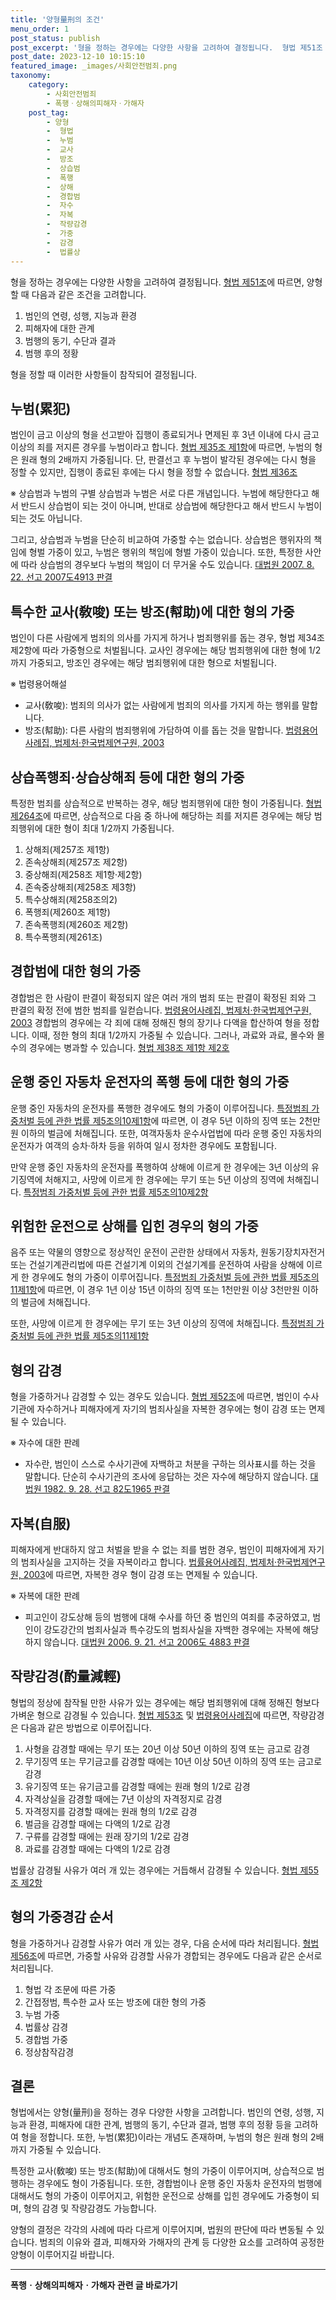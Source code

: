 ```yaml
---
title: '양형量刑의 조건'
menu_order: 1
post_status: publish
post_excerpt: '형을 정하는 경우에는 다양한 사항을 고려하여 결정됩니다.  형법 제51조  법률용어사전 에 따르면, 양형할 때 다음과 같은 조건을 고려합니다.'
post_date: 2023-12-10 10:15:10
featured_image: _images/사회안전범죄.png
taxonomy:
    category:
        - 사회안전범죄
        - 폭행ㆍ상해의피해자ㆍ가해자
    post_tag:
        - 양형
        -  형법
        -  누범
        -  교사
        -  방조
        -  상습범
        -  폭행
        -  상해
        -  경합범
        -  자수
        -  자복
        -  작량감경
        -  가중
        -  감경
        -  법률상
---
```



형을 정하는 경우에는 다양한 사항을 고려하여 결정됩니다. [형법 제51조](법률용어사전)에 따르면, 양형할 때 다음과 같은 조건을 고려합니다.

1. 범인의 연령, 성행, 지능과 환경
2. 피해자에 대한 관계
3. 범행의 동기, 수단과 결과
4. 범행 후의 정황

형을 정할 때 이러한 사항들이 참작되어 결정됩니다.

## 누범(累犯)

범인이 금고 이상의 형을 선고받아 집행이 종료되거나 면제된 후 3년 이내에 다시 금고 이상의 죄를 저지른 경우를 누범이라고 합니다. [형법 제35조 제1항](법률용어사전)에 따르면, 누범의 형은 원래 형의 2배까지 가중됩니다. 단, 판결선고 후 누범이 발각된 경우에는 다시 형을 정할 수 있지만, 집행이 종료된 후에는 다시 형을 정할 수 없습니다. [형법 제36조](법률용어사전)

※ 상습범과 누범의 구별
상습범과 누범은 서로 다른 개념입니다. 누범에 해당한다고 해서 반드시 상습범이 되는 것이 아니며, 반대로 상습범에 해당한다고 해서 반드시 누범이 되는 것도 아닙니다. 

그리고, 상습범과 누범을 단순히 비교하여 가중할 수는 없습니다. 상습범은 행위자의 책임에 형벌 가중이 있고, 누범은 행위의 책임에 형벌 가중이 있습니다. 또한, 특정한 사안에 따라 상습범의 경우보다 누범의 책임이 더 무거울 수도 있습니다. [대법원 2007. 8. 22. 선고 2007도4913 판결](법률용어사전)

## 특수한 교사(敎唆) 또는 방조(幇助)에 대한 형의 가중

범인이 다른 사람에게 범죄의 의사를 가지게 하거나 범죄행위를 돕는 경우, 형법 제34조 제2항에 따라 가중형으로 처벌됩니다. 교사인 경우에는 해당 범죄행위에 대한 형에 1/2까지 가중되고, 방조인 경우에는 해당 범죄행위에 대한 형으로 처벌됩니다. 

※ 법령용어해설
- 교사(敎唆): 범죄의 의사가 없는 사람에게 범죄의 의사를 가지게 하는 행위를 말합니다.
- 방조(幇助): 다른 사람의 범죄행위에 가담하여 이를 돕는 것을 말합니다. [법령용어사례집, 법제처·한국법제연구원, 2003](법률용어사전)

## 상습폭행죄·상습상해죄 등에 대한 형의 가중

특정한 범죄를 상습적으로 반복하는 경우, 해당 범죄행위에 대한 형이 가중됩니다. [형법 제264조](법률용어사전)에 따르면, 상습적으로 다음 중 하나에 해당하는 죄를 저지른 경우에는 해당 범죄행위에 대한 형이 최대 1/2까지 가중됩니다.

1. 상해죄(제257조 제1항)
2. 존속상해죄(제257조 제2항)
3. 중상해죄(제258조 제1항·제2항)
4. 존속중상해죄(제258조 제3항)
5. 특수상해죄(제258조의2)
6. 폭행죄(제260조 제1항)
7. 존속폭행죄(제260조 제2항)
8. 특수폭행죄(제261조)

## 경합범에 대한 형의 가중

경합범은 한 사람이 판결이 확정되지 않은 여러 개의 범죄 또는 판결이 확정된 죄와 그 판결의 확정 전에 범한 범죄를 일컫습니다. [법령용어사례집, 법제처·한국법제연구원, 2003](법률용어사전) 경합범의 경우에는 각 죄에 대해 정해진 형의 장기나 다액을 합산하여 형을 정합니다. 이때, 정한 형의 최대 1/2까지 가중될 수 있습니다. 그러나, 과료와 과료, 몰수와 몰수의 경우에는 병과할 수 있습니다. [형법 제38조 제1항 제2호](법률용어사전)

## 운행 중인 자동차 운전자의 폭행 등에 대한 형의 가중

운행 중인 자동차의 운전자를 폭행한 경우에도 형의 가중이 이루어집니다. [특정범죄 가중처벌 등에 관한 법률 제5조의10제1항](법률용어사전)에 따르면, 이 경우 5년 이하의 징역 또는 2천만원 이하의 벌금에 처해집니다. 또한, 여객자동차 운수사업법에 따라 운행 중인 자동차의 운전자가 여객의 승차·하차 등을 위하여 일시 정차한 경우에도 포함됩니다. 

만약 운행 중인 자동차의 운전자를 폭행하여 상해에 이르게 한 경우에는 3년 이상의 유기징역에 처해지고, 사망에 이르게 한 경우에는 무기 또는 5년 이상의 징역에 처해집니다. [특정범죄 가중처벌 등에 관한 법률 제5조의10제2항](법률용어사전)

## 위험한 운전으로 상해를 입힌 경우의 형의 가중

음주 또는 약물의 영향으로 정상적인 운전이 곤란한 상태에서 자동차, 원동기장치자전거 또는 건설기계관리법에 따른 건설기계 이외의 건설기계를 운전하여 사람을 상해에 이르게 한 경우에도 형의 가중이 이루어집니다. [특정범죄 가중처벌 등에 관한 법률 제5조의11제1항](법률용어사전)에 따르면, 이 경우 1년 이상 15년 이하의 징역 또는 1천만원 이상 3천만원 이하의 벌금에 처해집니다. 

또한, 사망에 이르게 한 경우에는 무기 또는 3년 이상의 징역에 처해집니다. [특정범죄 가중처벌 등에 관한 법률 제5조의11제1항](법률용어사전)

## 형의 감경

형을 가중하거나 감경할 수 있는 경우도 있습니다. [형법 제52조](법률용어사전)에 따르면, 범인이 수사기관에 자수하거나 피해자에게 자기의 범죄사실을 자복한 경우에는 형이 감경 또는 면제될 수 있습니다.

※ 자수에 대한 판례
- 자수란, 범인이 스스로 수사기관에 자백하고 처분을 구하는 의사표시를 하는 것을 말합니다. 단순히 수사기관의 조사에 응답하는 것은 자수에 해당하지 않습니다. [대법원 1982. 9. 28. 선고 82도1965 판결](법률용어사전)

## 자복(自服)

피해자에게 반대하지 않고 처벌을 받을 수 없는 죄를 범한 경우, 범인이 피해자에게 자기의 범죄사실을 고지하는 것을 자복이라고 합니다. [법률용어사례집, 법제처·한국법제연구원, 2003](법률용어사전)에 따르면, 자복한 경우 형이 감경 또는 면제될 수 있습니다.

※ 자복에 대한 판례
- 피고인이 강도상해 등의 범행에 대해 수사를 하던 중 범인의 여죄를 추궁하였고, 범인이 강도강간의 범죄사실과 특수강도의 범죄사실을 자백한 경우에는 자복에 해당하지 않습니다. [대법원 2006. 9. 21. 선고 2006도 4883 판결](법률용어사전)

## 작량감경(酌量減輕)

형법의 정상에 참작될 만한 사유가 있는 경우에는 해당 범죄행위에 대해 정해진 형보다 가벼운 형으로 감경될 수 있습니다. [형법 제53조](법률용어사전) 및 [법령용어사례집](법률용어사례집)에 따르면, 작량감경은 다음과 같은 방법으로 이루어집니다.

1. 사형을 감경할 때에는 무기 또는 20년 이상 50년 이하의 징역 또는 금고로 감경
2. 무기징역 또는 무기금고를 감경할 때에는 10년 이상 50년 이하의 징역 또는 금고로 감경
3. 유기징역 또는 유기금고를 감경할 때에는 원래 형의 1/2로 감경
4. 자격상실을 감경할 때에는 7년 이상의 자격정지로 감경
5. 자격정지를 감경할 때에는 원래 형의 1/2로 감경
6. 벌금을 감경할 때에는 다액의 1/2로 감경
7. 구류를 감경할 때에는 원래 장기의 1/2로 감경
8. 과료를 감경할 때에는 다액의 1/2로 감경

법률상 감경될 사유가 여러 개 있는 경우에는 거듭해서 감경될 수 있습니다. [형법 제55조 제2항](법률용어사전)

## 형의 가중경감 순서

형을 가중하거나 감경할 사유가 여러 개 있는 경우, 다음 순서에 따라 처리됩니다. [형법 제56조](법률용어사전)에 따르면, 가중할 사유와 감경할 사유가 경합되는 경우에도 다음과 같은 순서로 처리됩니다.

1. 형법 각 조문에 따른 가중
2. 간접정범, 특수한 교사 또는 방조에 대한 형의 가중
3. 누범 가중
4. 법률상 감경
5. 경합범 가중
6. 정상참작감경

## 결론

형법에서는 양형(量刑)을 정하는 경우 다양한 사항을 고려합니다. 범인의 연령, 성행, 지능과 환경, 피해자에 대한 관계, 범행의 동기, 수단과 결과, 범행 후의 정황 등을 고려하여 형을 정합니다. 또한, 누범(累犯)이라는 개념도 존재하며, 누범의 형은 원래 형의 2배까지 가중될 수 있습니다.

특정한 교사(敎唆) 또는 방조(幇助)에 대해서도 형의 가중이 이루어지며, 상습적으로 범행하는 경우에도 형이 가중됩니다. 또한, 경합범이나 운행 중인 자동차 운전자의 범행에 대해서도 형의 가중이 이루어지고, 위험한 운전으로 상해를 입힌 경우에도 가중형이 되며, 형의 감경 및 작량감경도 가능합니다.

양형의 결정은 각각의 사례에 따라 다르게 이루어지며, 법원의 판단에 따라 변동될 수 있습니다. 범죄의 이유와 결과, 피해자와 가해자의 관계 등 다양한 요소를 고려하여 공정한 양형이 이루어지길 바랍니다.
<!-- wp:separator -->
<hr class="wp-block-separator has-alpha-channel-opacity"/>
<!-- /wp:separator -->

<!-- wp:group {"backgroundColor":"base","layout":{"type":"constrained"}} -->
<div class="wp-block-group has-base-background-color has-background"><!-- wp:paragraph {"align":"center","fontSize":"medium"} -->
<p class="has-text-align-center has-large-font-size"><strong>폭행ㆍ상해의피해자ㆍ가해자 관련 글 바로가기</strong></p>
<!-- /wp:paragraph -->


<!-- wp:latest-posts
{"categories":[{"id":30700,"count":19,"description":"","link":"https://uknowlaw.com/category/%ed%8f%ad%ed%96%89%e3%86%8d%ec%83%81%ed%95%b4%ec%9d%98%ed%94%bc%ed%95%b4%ec%9e%90%e3%86%8d%ea%b0%80%ed%95%b4%ec%9e%90/","name":"폭행ㆍ상해의피해자ㆍ가해자","slug":"폭행ㆍ상해의피해자ㆍ가해자","taxonomy":"category","parent":0,"meta":[],"_links":{"self":[{"href":"https://uknowlaw.com/wp-json/wp/v2/categories/30700"}],"collection":[{"href":"https://uknowlaw.com/wp-json/wp/v2/categories"}],"about":[{"href":"https://uknowlaw.com/wp-json/wp/v2/taxonomies/category"}],"wp:post_type":[{"href":"https://uknowlaw.com/wp-json/wp/v2/posts?categories=30700"}],"curies":[{"name":"wp","href":"https://api.w.org/{rel}","templated":true}]}}],"postsToShow":100,"excerptLength":28,"postLayout":"grid","columns":2,"featuredImageAlign":"left","featuredImageSizeSlug":"large","fontSize":"small"} /--></div>
<!-- /wp:group -->